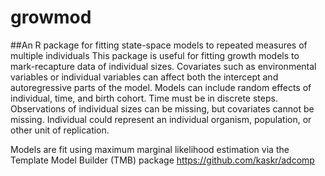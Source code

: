 # growmod
##An R package for fitting state-space models to repeated measures of multiple individuals
This package is useful for fitting growth models to mark-recapture data of individual sizes. Covariates such as environmental variables or individual variables can affect both the intercept and autoregressive parts of the model. Models can include random effects of individual, time, and birth cohort. Time must be in discrete steps. 
Observations of individual sizes can be missing, but covariates cannot be missing. Individual could represent an individual organism, population, or other unit of replication.

Models are fit using maximum marginal likelihood estimation via the Template Model Builder (TMB) package https://github.com/kaskr/adcomp

